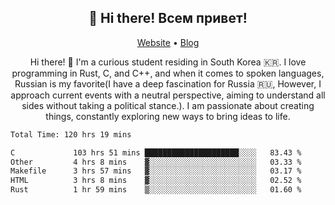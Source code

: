 <h2 align="center">👋 Hi there! Всем привет!</h2>
<p align="center">
  <a href="https://urdekcah.ru">Website</a> •
  <a href="https://urdekcah.blog">Blog</a>
</p>

<p align="center">
  Hi there! 👋 I'm a curious student residing in South Korea 🇰🇷. I love programming in Rust, C, and C++, and when it comes to spoken languages, Russian is my favorite(I have a deep fascination for Russia 🇷🇺, However, I approach current events with a neutral perspective, aiming to understand all sides without taking a political stance.). I am passionate about creating things, constantly exploring new ways to bring ideas to life.
</p>

<!--START_SECTION:waka-->

```txt
Total Time: 120 hrs 19 mins

C             103 hrs 51 mins █████████████████████░░░░   83.43 %
Other         4 hrs 8 mins    ▓░░░░░░░░░░░░░░░░░░░░░░░░   03.33 %
Makefile      3 hrs 57 mins   ▓░░░░░░░░░░░░░░░░░░░░░░░░   03.17 %
HTML          3 hrs 8 mins    ▓░░░░░░░░░░░░░░░░░░░░░░░░   02.52 %
Rust          1 hr 59 mins    ▒░░░░░░░░░░░░░░░░░░░░░░░░   01.60 %
```

<!--END_SECTION:waka-->

<!--
**urdekcah/urdekcah** is a ✨ _special_ ✨ repository because its `README.md` (this file) appears on your GitHub profile.

Here are some ideas to get you started:

- 🔭 I’m currently working on ...
- 🌱 I’m currently learning ...
- 👯 I’m looking to collaborate on ...
- 🤔 I’m looking for help with ...
- 💬 Ask me about ...
- 📫 How to reach me: ...
- 😄 Pronouns: ...
- ⚡ Fun fact: ...
-->
